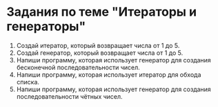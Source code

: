 # Задания по теме "Итераторы и генераторы"

1. Создай итератор, который возвращает числа от 1 до 5.
2. Создай генератор, который возвращает числа от 1 до 5.
3. Напиши программу, которая использует генератор для создания бесконечной последовательности чисел.
4. Напиши программу, которая использует итератор для обхода списка.
5. Напиши программу, которая использует генератор для создания последовательности чётных чисел.